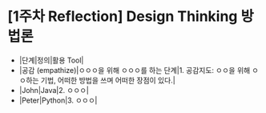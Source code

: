 # [1주차 Reflection] Design Thinking 방법론


 	 	 
- |단계|정의|활용 Tool|
- |공감
(empathize)|ㅇㅇㅇ을 위해 ㅇㅇㅇ를 하는 단계|1. 공감지도:
ㅇㅇ을 위해 ㅇㅇ하는 기법, 어떠한 방법을 쓰며 어떠한 장점이 있다.|
- |John|Java|2. ㅇㅇㅇ|
- |Peter|Python|3. ㅇㅇㅇ|
